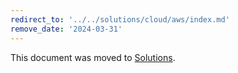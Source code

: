 ```yaml
---
redirect_to: '../../solutions/cloud/aws/index.md'
remove_date: '2024-03-31'
---
```


This document was moved to [Solutions](../../solutions/cloud/aws/index.md).

<!-- This redirect file can be deleted after <YYYY-MM-DD>. -->
<!-- Redirects that point to other docs in the same project expire in three months. -->
<!-- Redirects that point to docs in a different project or site (for example, link is not relative and starts with `https:`) expire in one year. -->
<!-- Before deletion, see: https://docs.gitlab.com/ee/development/documentation/redirects.html -->